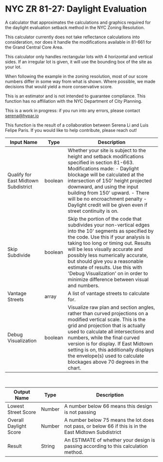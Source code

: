 

# NYC ZR 81-27: Daylight Evaluation

A calculator that approximates the calculations and graphics required for the daylight evaluation setback method in the NYC Zoning Resolution.

This calculator currently does not take reflectance calculations into consideration, nor does it handle the modifications available in 81-661 for the Grand Central Core Area.

This calculator only handles rectangular lots with 4 horizontal and vertical sides. If an irregular lot is given, it will use the bounding box of the site as your lot.

When following the example in the zoning resolution, most of our score numbers differ in some way from what is shown. Where possible, we made decisions that would yield a more conservative score.

This is an estimator and is not intended to guarantee compliance. This function has no affiliation with the NYC Department of City Planning.

This is a work in progress: if you run into any errors, please contact serena@hypar.io

This function is the result of a collaboration between Serena Li and Luis Felipe Paris. If you would like to help contribute, please reach out!

|Input Name|Type|Description|
|---|---|---|
|Qualify for East Midtown Subdistrict|boolean|Whether your site is subject to the height and setback modifications specified in section 81-663. Modifications made: - Daylight blockage will be calculated at the intersection of 150' height projected downward, and using the input building from 150' upward. - There will be no encroachment penalty - Daylight credit will be given even if street continuity is on.|
|Skip Subdivide|boolean|Skip the portion of the code that subdivides your non-vertical edges into the 10' segments as specified by the code. Use this if your analysis is taking too long or timing out. Results will be less visually accurate and possibly less numerically accurate, but should give you a reasonable estimate of results. Use this with 'Debug Visualization' on in order to minimize difference between visual and numbers.|
|Vantage Streets|array|A list of vantage streets to calculate for.|
|Debug Visualization|boolean|Visualize raw plan and section angles, rather than curved projections on a modified vertical scale. This is the grid and projection that is actually used to calculate all intersections and numbers, while the final curved version is for display. If East Midtown setting is on, this additionally displays the envelope(s) used to calculate blockages above 70 degrees in the chart.|


<br>

|Output Name|Type|Description|
|---|---|---|
|Lowest Street Score|Number|A number below 66 means this design is not passing|
|Overall Daylight Score|Number|A number below 75 means the lot does not pass, or below 66 if this is in the East Midtown Subdistrict|
|Result|String|An ESTIMATE of whether your design is passing according to this calculation method.|

